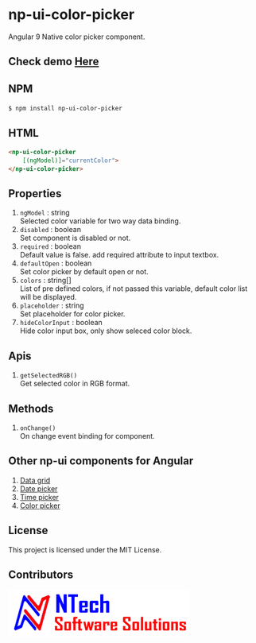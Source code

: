 # np-ui-color-picker
Angular 9 Native color picker component.

## Check demo [Here](https://stackblitz.com/edit/np-ui-color-picker9)

## NPM
``$ npm install np-ui-color-picker``

## HTML
````html
<np-ui-color-picker 
    [(ngModel)]="currentColor">
</np-ui-color-picker>
````

## Properties
1.  `ngModel` : string  
    Selected color variable for two way data binding.  
2.  `disabled` : boolean  
    Set component is disabled or not.  
3.  `required` : boolean  
    Default value is false. add required attribute to input textbox.  
4.  `defaultOpen` : boolean  
    Set color picker by default open or not.  
5.  `colors` : string[]  
    List of pre defined colors, if not passed this variable, default color list will be displayed.  
6.  `placeholder` : string  
    Set placeholder for color picker.  
7.  `hideColorInput` : boolean  
    Hide color input box, only show seleced color block.  

## Apis  
1.  `getSelectedRGB()`  
    Get selected color in RGB format.  

## Methods
1.  `onChange()`  
    On change event binding for component.  

## Other np-ui components for Angular
1. [Data grid](https://www.npmjs.com/package/np-ui-data-grid)
2. [Date picker](https://www.npmjs.com/package/np-ui-date-picker)
3. [Time picker](https://www.npmjs.com/package/np-ui-time-picker)
4. [Color picker](https://www.npmjs.com/package/np-ui-color-picker)

## License
This project is licensed under the MIT License.

## Contributors
![](https://raw.githubusercontent.com/NilavPatel/nilavpatel.github.io/master/images/logo-large.png)